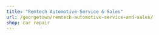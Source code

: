 ```yaml
---
title: "Remtech Automotive Service & Sales"
url: /georgetown/remtech-automotive-service-and-sales/
shop: car repair
---
```

